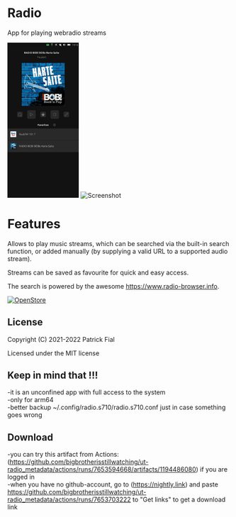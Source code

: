 # Radio

App for playing webradio streams

<p float="left">
<img title="Screenshot" alt="Screenshot" width="32%" src="screenshots/screenshot1.png">
<img title="Screenshot" alt="Screenshot" width="32%" src="screenshots/screenshot2.png">
</p>

# Features

Allows to play music streams, which can be searched via the built-in search function, or added manually (by supplying a valid URL to a supported audio stream).

Streams can be saved as favourite for quick and easy access.

The search is powered by the awesome https://www.radio-browser.info.

[![OpenStore](https://open-store.io/badges/en_US.png)](https://open-store.io/app/radio.s710)

## License

Copyright (C) 2021-2022 Patrick Fial

Licensed under the MIT license


## Keep in mind that !!!
  
-it is an unconfined app with full access to the system    
-only for arm64     
-better backup ~/.config/radio.s710/radio.s710.conf just in case something goes wrong    

## Download

-you can try this artifact from Actions:
(https://github.com/bigbrotherisstillwatching/ut-radio_metadata/actions/runs/7653594668/artifacts/1194486080) if you are logged in    
-when you have no github-account, go to (https://nightly.link) and paste https://github.com/bigbrotherisstillwatching/ut-radio_metadata/actions/runs/7653703222 to "Get links" to get a download link
